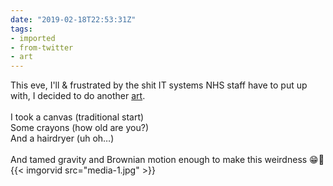 ```yaml
---
date: "2019-02-18T22:53:31Z"
tags:
- imported
- from-twitter
- art
---
```

This eve, I'll &amp; frustrated by the shit IT systems NHS staff have to put up with, I decided to do another [art](/tags/art).\
\
I took a canvas \(traditional start\)\
Some crayons \(how old are you?\)\
And a hairdryer \(uh oh…\)\
\
And tamed gravity and Brownian motion enough to make this weirdness 😁🌈 {{< imgorvid src="media-1.jpg" >}}
